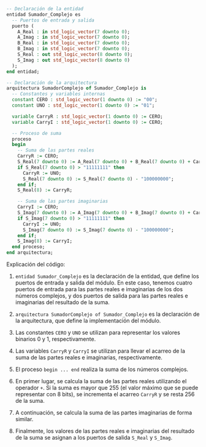 ```vhdl
-- Declaración de la entidad
entidad Sumador_Complejo es
  -- Puertos de entrada y salida
  puerto (
    A_Real : in std_logic_vector(7 downto 0);
    A_Imag : in std_logic_vector(7 downto 0);
    B_Real : in std_logic_vector(7 downto 0);
    B_Imag : in std_logic_vector(7 downto 0);
    S_Real : out std_logic_vector(8 downto 0);
    S_Imag : out std_logic_vector(8 downto 0)
  );
end entidad;

-- Declaración de la arquitectura
arquitectura SumadorComplejo of Sumador_Complejo is
  -- Constantes y variables internas
  constant CERO : std_logic_vector(1 downto 0) := "00";
  constant UNO : std_logic_vector(1 downto 0) := "01";

  variable CarryR : std_logic_vector(1 downto 0) := CERO;
  variable CarryI : std_logic_vector(1 downto 0) := CERO;

  -- Proceso de suma
  proceso
  begin
    -- Suma de las partes reales
    CarryR := CERO;
    S_Real(7 downto 0) := A_Real(7 downto 0) + B_Real(7 downto 0) + CarryR;
    if S_Real(7 downto 0) > "11111111" then
      CarryR := UNO;
      S_Real(7 downto 0) := S_Real(7 downto 0) - "100000000";
    end if;
    S_Real(8) := CarryR;

    -- Suma de las partes imaginarias
    CarryI := CERO;
    S_Imag(7 downto 0) := A_Imag(7 downto 0) + B_Imag(7 downto 0) + CarryI;
    if S_Imag(7 downto 0) > "11111111" then
      CarryI := UNO;
      S_Imag(7 downto 0) := S_Imag(7 downto 0) - "100000000";
    end if;
    S_Imag(8) := CarryI;
  end proceso;
end arquitectura;
```

Explicación del código:

1. `entidad Sumador_Complejo` es la declaración de la entidad, que define los puertos de entrada y salida del módulo. En este caso, tenemos cuatro puertos de entrada para las partes reales e imaginarias de los dos números complejos, y dos puertos de salida para las partes reales e imaginarias del resultado de la suma.

2. `arquitectura SumadorComplejo of Sumador_Complejo` es la declaración de la arquitectura, que define la implementación del módulo.

3. Las constantes `CERO` y `UNO` se utilizan para representar los valores binarios 0 y 1, respectivamente.

4. Las variables `CarryR` y `CarryI` se utilizan para llevar el acarreo de la suma de las partes reales e imaginarias, respectivamente.

5. El proceso `begin ... end` realiza la suma de los números complejos.

6. En primer lugar, se calcula la suma de las partes reales utilizando el operador `+`. Si la suma es mayor que 255 (el valor máximo que se puede representar con 8 bits), se incrementa el acarreo `CarryR` y se resta 256 de la suma.

7. A continuación, se calcula la suma de las partes imaginarias de forma similar.

8. Finalmente, los valores de las partes reales e imaginarias del resultado de la suma se asignan a los puertos de salida `S_Real` y `S_Imag`.